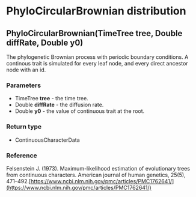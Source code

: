 PhyloCircularBrownian distribution
==================================
PhyloCircularBrownian(TimeTree **tree**, Double **diffRate**, Double **y0**)
----------------------------------------------------------------------------

The phylogenetic Brownian process with periodic boundary conditions. A continous trait is simulated for every leaf node, and every direct ancestor node with an id.

### Parameters

- TimeTree **tree** - the time tree.
- Double **diffRate** - the diffusion rate.
- Double **y0** - the value of continuous trait at the root.

### Return type

- ContinuousCharacterData

### Reference

Felsenstein J. (1973). Maximum-likelihood estimation of evolutionary trees from continuous characters. American journal of human genetics, 25(5), 471–492.[https://www.ncbi.nlm.nih.gov/pmc/articles/PMC1762641/](https://www.ncbi.nlm.nih.gov/pmc/articles/PMC1762641/)

